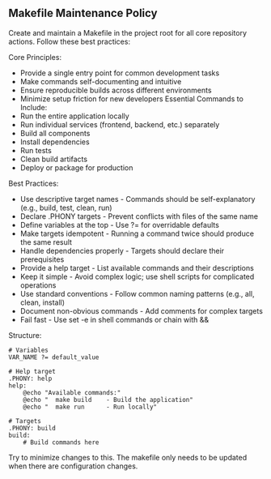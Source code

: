## Makefile Maintenance Policy
Create and maintain a Makefile in the project root for all core repository actions. Follow these best practices:

Core Principles:
- Provide a single entry point for common development tasks
- Make commands self-documenting and intuitive
- Ensure reproducible builds across different environments
- Minimize setup friction for new developers
Essential Commands to Include:
- Run the entire application locally
- Run individual services (frontend, backend, etc.) separately
- Build all components
- Install dependencies
- Run tests
- Clean build artifacts
- Deploy or package for production

Best Practices:
- Use descriptive target names - Commands should be self-explanatory (e.g., build, test, clean, run)
- Declare .PHONY targets - Prevent conflicts with files of the same name
- Define variables at the top - Use ?= for overridable defaults
- Make targets idempotent - Running a command twice should produce the same result
- Handle dependencies properly - Targets should declare their prerequisites
- Provide a help target - List available commands and their descriptions
- Keep it simple - Avoid complex logic; use shell scripts for complicated operations
- Use standard conventions - Follow common naming patterns (e.g., all, clean, install)
- Document non-obvious commands - Add comments for complex targets
- Fail fast - Use set -e in shell commands or chain with &&

Structure:

```
# Variables
VAR_NAME ?= default_value

# Help target
.PHONY: help
help:
	@echo "Available commands:"
	@echo "  make build    - Build the application"
	@echo "  make run      - Run locally"

# Targets
.PHONY: build
build:
	# Build commands here

```


Try to minimize changes to this. The makefile only needs to be updated when there are configuration changes.


